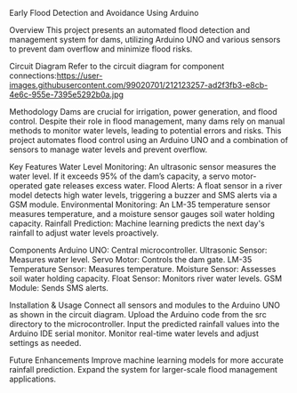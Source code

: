  Early Flood Detection and Avoidance Using Arduino

Overview
This project presents an automated flood detection and management system for dams, utilizing Arduino UNO and various sensors to prevent dam overflow and minimize flood risks.

Circuit Diagram
Refer to the circuit diagram for component connections:https://user-images.githubusercontent.com/99020701/212123257-ad2f3fb3-e8cb-4e6c-955e-7395e5292b0a.jpg

Methodology
Dams are crucial for irrigation, power generation, and flood control. Despite their role in flood management, many dams rely on manual methods to monitor water levels, leading to potential errors and risks. This project automates flood control using an Arduino UNO and a combination of sensors to manage water levels and prevent overflow.

Key Features
Water Level Monitoring: An ultrasonic sensor measures the water level. If it exceeds 95% of the dam’s capacity, a servo motor-operated gate releases excess water.
Flood Alerts: A float sensor in a river model detects high water levels, triggering a buzzer and SMS alerts via a GSM module.
Environmental Monitoring: An LM-35 temperature sensor measures temperature, and a moisture sensor gauges soil water holding capacity.
Rainfall Prediction: Machine learning predicts the next day's rainfall to adjust water levels proactively.

Components
Arduino UNO: Central microcontroller.
Ultrasonic Sensor: Measures water level.
Servo Motor: Controls the dam gate.
LM-35 Temperature Sensor: Measures temperature.
Moisture Sensor: Assesses soil water holding capacity.
Float Sensor: Monitors river water levels.
GSM Module: Sends SMS alerts.

Installation & Usage
Connect all sensors and modules to the Arduino UNO as shown in the circuit diagram.
Upload the Arduino code from the src directory to the microcontroller.
Input the predicted rainfall values into the Arduino IDE serial monitor.
Monitor real-time water levels and adjust settings as needed.

Future Enhancements
Improve machine learning models for more accurate rainfall prediction.
Expand the system for larger-scale flood management applications.
